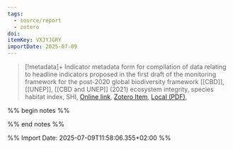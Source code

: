 ```yaml
---
tags:
  - source/report
  - zotero
doi: 
itemKey: VXJYJGRY
importDate: 2025-07-09
---
```

>[!metadata]+
> Indicator metadata form for compilation of data relating to headline indicators proposed in the first draft of the monitoring framework for the post-2020 global biodiversity framework
> [[CBD]], [[UNEP]], 
> [[CBD and UNEP]] (2021)
> ecosystem integrity, species habitat index, SHI, 
> [Online link](https://cdn.mol.org/static/files/indicators/habitat/WCMC-species_habitat_index-15Feb2022.pdf), [Zotero Item](zotero://select/library/items/VXJYJGRY), [Local (PDF)](file://C:/Users/aburg/Documents/references/zotero/storage/2P9LSUVV/_WCMCspecies_habitat_index15Feb2022.pdf), 

%% begin notes %%

%% end notes %%

%% Import Date: 2025-07-09T11:58:06.355+02:00 %%
